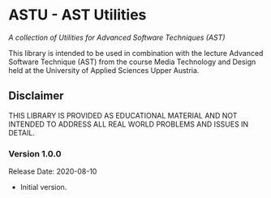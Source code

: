 # ASTU - AST Utilities
*A collection of Utilities for Advanced Software Techniques (AST)*

This library is intended to be used in combination with the lecture Advanced Software Technique (AST) from the course Media Technology and Design held at the University of Applied Sciences Upper Austria.

## Disclaimer

THIS LIBRARY IS PROVIDED AS EDUCATIONAL MATERIAL AND NOT INTENDED
TO ADDRESS ALL REAL WORLD PROBLEMS AND ISSUES IN DETAIL.

###  Version 1.0.0
Release Date: 2020-08-10

* Initial version.
